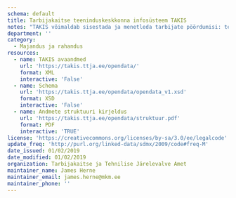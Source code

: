 ```yaml
---
schema: default
title: Tarbijakaitse teeninduskeskkonna infosüsteem TAKIS
notes: "TAKIS võimaldab sisestada ja menetleda tarbijate pöördumisi: teabenõudeid, selgitustaotlusi, kaebusi, tähelepanujuhtimisi ja väärteoteateid."
department: ''
category:
  - Majandus ja rahandus
resources:
  - name: TAKIS avaandmed
    url: 'https://takis.ttja.ee/opendata/'
    format: XML
    interactive: 'False'
  - name: Schema
    url: 'https://takis.ttja.ee/opendata/opendata_v1.xsd'
    format: XSD
    interactive: 'False'
  - name: Andmete struktuuri kirjeldus
    url: 'https://takis.ttja.ee/opendata/struktuur.pdf'
    format: PDF
    interactive: 'TRUE'
license: 'https://creativecommons.org/licenses/by-sa/3.0/ee/legalcode'
update_freq: 'http://purl.org/linked-data/sdmx/2009/code#freq-M'
date_issued: 01/02/2019
date_modified: 01/02/2019
organization: Tarbijakaitse ja Tehnilise Järelevalve Amet
maintainer_name: James Herne
maintainer_email: james.herne@mkm.ee
maintainer_phone: ''
---
```

